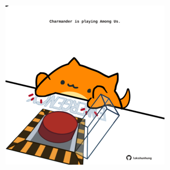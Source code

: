 <!-- built at 16/05/2023, 03:00:55 UTC -->
<p align="center">
  <img width="500" height="500" src="./ReadmeImage.svg">
</p>
